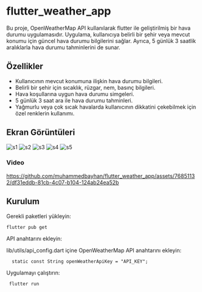 # flutter_weather_app

Bu proje, OpenWeatherMap API kullanılarak flutter ile geliştirilmiş bir hava durumu uygulamasıdır. Uygulama, kullanıcıya belirli bir şehir veya mevcut konumu için güncel hava durumu bilgilerini sağlar. Ayrıca, 5 günlük 3 saatlik aralıklarla hava durumu tahminlerini de sunar.

## Özellikler
- Kullanıcının mevcut konumuna ilişkin hava durumu bilgileri.
- Belirli bir şehir için sıcaklık, rüzgar, nem, basınç bilgileri.
- Hava koşullarına uygun hava durumu simgeleri.
- 5 günlük 3 saat ara ile hava durumu tahminleri.
- Yağmurlu veya çok sıcak havalarda kullanıcının dikkatini çekebilmek için özel renklerin kullanımı.

  

## Ekran Görüntüleri
![s1](https://github.com/muhammedbayhan/flutter_weather_app/assets/76851132/d557d1fe-df51-4f93-998a-3b40a40ae5cf)
![s2](https://github.com/muhammedbayhan/flutter_weather_app/assets/76851132/7d897d40-c5c8-4569-91e3-8a8387a51397)
![s3](https://github.com/muhammedbayhan/flutter_weather_app/assets/76851132/816621fc-d4c3-44af-aa98-2ed0fb47627b)
![s4](https://github.com/muhammedbayhan/flutter_weather_app/assets/76851132/44a3ffcb-fa9f-40f3-a746-410c4edee824)
![s5](https://github.com/muhammedbayhan/flutter_weather_app/assets/76851132/466af3d4-347a-4cf5-8f0d-75fc96ac54a5)

### Video


https://github.com/muhammedbayhan/flutter_weather_app/assets/76851132/df31eddb-81cb-4c07-b104-124ab24ea52b


## Kurulum

Gerekli paketleri yükleyin:
```
flutter pub get

```

API anahtarını ekleyin:

lib/utils/api_config.dart içine OpenWeatherMap API anahtarını ekleyin:
```
  static const String openWeatherApiKey = "API_KEY";

```

Uygulamayı çalıştırın:
```
 flutter run

```
